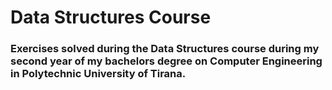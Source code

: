 # Data Structures Course
### Exercises solved during the Data Structures course during my second year of my bachelors degree on Computer Engineering in Polytechnic University of Tirana.
